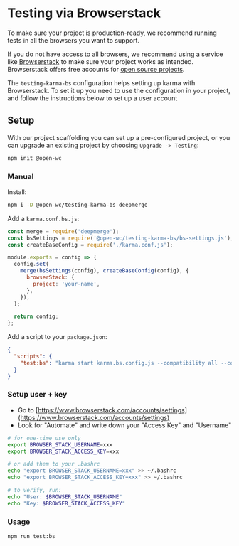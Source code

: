 # Testing via Browserstack

[//]: # (AUTO INSERT HEADER PREPUBLISH)

To make sure your project is production-ready, we recommend running tests in all the browsers you want to support.

If you do not have access to all browsers, we recommend using a service like [Browserstack](https://www.browserstack.com/) to make sure your project works as intended.
Browserstack offers free accounts for [open source projects](https://www.browserstack.com/open-source).

The `testing-karma-bs` configuration helps setting up karma with Browserstack. To set it up you need to use the configuration in your project, and follow the instructions below to set up a user account

## Setup
With our project scaffolding you can set up a pre-configured project, or you can upgrade an existing project by choosing `Upgrade -> Testing`:
```bash
npm init @open-wc
```

### Manual
Install:
```bash
npm i -D @open-wc/testing-karma-bs deepmerge
```

Add a `karma.conf.bs.js`:

```javascript
const merge = require('deepmerge');
const bsSettings = require('@open-wc/testing-karma-bs/bs-settings.js');
const createBaseConfig = require('./karma.conf.js');

module.exports = config => {
  config.set(
    merge(bsSettings(config), createBaseConfig(config), {
      browserStack: {
        project: 'your-name',
      },
    }),
  );

  return config;
};
```

Add a script to your `package.json`:
```json
{
  "scripts": {
    "test:bs": "karma start karma.bs.config.js --compatibility all --coverage"
  }
}
```

### Setup user + key
- Go to [https://www.browserstack.com/accounts/settings](https://www.browserstack.com/accounts/settings)
- Look for "Automate" and write down your "Access Key" and "Username"

```bash
# for one-time use only
export BROWSER_STACK_USERNAME=xxx
export BROWSER_STACK_ACCESS_KEY=xxx

# or add them to your .bashrc
echo "export BROWSER_STACK_USERNAME=xxx" >> ~/.bashrc
echo "export BROWSER_STACK_ACCESS_KEY=xxx" >> ~/.bashrc

# to verify, run:
echo "User: $BROWSER_STACK_USERNAME"
echo "Key: $BROWSER_STACK_ACCESS_KEY"
```

### Usage
```bash
npm run test:bs
```

<script>
  export default {
    mounted() {
      const editLink = document.querySelector('.edit-link a');
      if (editLink) {
        const url = editLink.href;
        editLink.href = url.substr(0, url.indexOf('/master/')) + '/master/packages/testing-karma-bs/README.md';
      }
    }
  }
</script>
